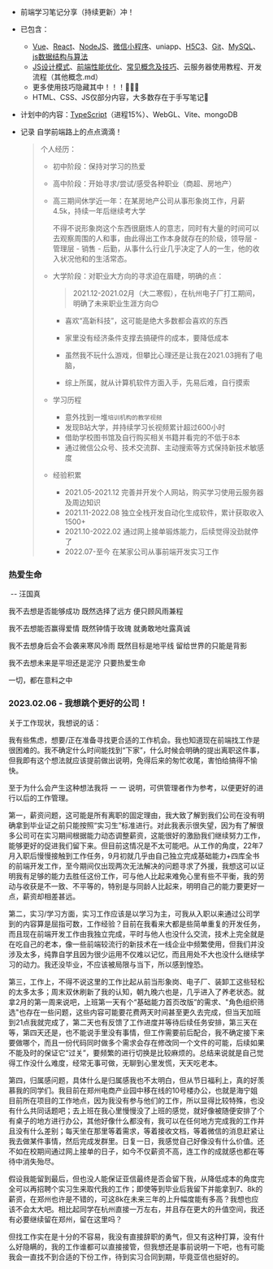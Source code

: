 - 前端学习笔记分享（持续更新）冲！

- 已包含：

  - [Vue](https://gitee.com/wzt521/personal-notes/tree/master/vue)、[React](https://gitee.com/wzt521/personal-notes/blob/master/React.md)、[NodeJS](https://gitee.com/wzt521/personal-notes/blob/master/NodeJS.md)、[微信小程序](https://gitee.com/wzt521/personal-notes/blob/master/微信小程序.md)、uniapp、[H5C3](https://gitee.com/wzt521/personal-notes/blob/master/H5C3补充.md)、[Git](https://gitee.com/wzt521/personal-notes/blob/master/Git.md)、[MySQL](https://gitee.com/wzt521/personal-notes/tree/master/数据库)、[js数据结构与算法](https://gitee.com/wzt521/personal-notes/blob/master/js数据结构与算法.md)
  - [JS设计模式](https://gitee.com/wzt521/personal-notes/blob/master/其他概念.md#设计模式)、[前端性能优化](https://gitee.com/wzt521/personal-notes/blob/master/其他概念.md#前端性能优化)、[常见概念及技巧](https://gitee.com/wzt521/personal-notes/blob/master/其他概念.md#概念)、云服务器使用教程、开发流程（其他概念.md）
  - 更多使用技巧隐藏其中！！！🎨🎨🎨
  - HTML、CSS、JS仅部分内容，大多数存在于手写笔记🤣

- 计划中的内容：[TypeScript](https://gitee.com/wzt521/personal-notes/blob/master/TypeScript.md)（进程15%）、WebGL、Vite、mongoDB

 - 记录 自学前端路上的点点滴滴！

   > 个人经历：
   >
   > - 初中阶段：保持对学习的热爱
   >
   > - 高中阶段：开始寻求/尝试/感受各种职业（商超、房地产）
   >
   > - 高三期间休学近一年：在某房地产公司从事形象岗工作，月薪4.5k，持续一年后继续考大学
   >
   >   不得不说形象岗这个东西很磨炼人的意志，同时有大量的时间可以去观察周围的人和事，由此得出工作本身就存在的阶级，领导层 - 管理层 - 销售 - 后勤，从事什么行业几乎决定了人的一生，他的收入状况他和的生活常态。
   >
   > - 大学阶段：对职业大方向的寻求迫在眉睫，明确的点：
   >
   >   > 2021.12-2021.02月（大二寒假），在杭州电子厂打工期间，明确了未来职业生涯方向😊
   >
   >   - 喜欢“高新科技”，这可能是绝大多数都会喜欢的东西
   >
   >   - 家里没有经济条件支撑去搞硬件的成本，要降低成本
   >
   >   - 虽然我不玩什么游戏，但攀比心理还是让我在2021.03拥有了电脑，
   >
   >   - 综上所属，就从计算机软件方面入手，先易后难，自行摸索
   >
   > - 学习历程
   >   - 意外找到一堆`培训机构的教学视频`
   >   - 发现B站大学，并持续学习长视频累计超过600小时
   >   - 借助学校图书馆及自行购买相关书籍并看完的不低于8本
   >   - 通过微信公众号、技术交流群、主动搜索等方式保持新技术敏感度
   > - 经验积累
   >   - 2021.05-2021.12  完善并开发个人网站，购买学习使用云服务器及周边知识
   >   - 2021.11-2022.08  独立全栈开发自动化生成软件，累计获取收入1500+
   >   - 2021.10-2022.02  通过网上接单锻炼能力，后续觉得没劲就停了
   >   - 2022.07-至今  在某家公司从事前端开发实习工作



### 热爱生命

​             -- 汪国真

我不去想是否能够成功
既然选择了远方
便只顾风雨兼程

我不去想能否赢得爱情
既然钟情于玫瑰
就勇敢地吐露真诚

我不去想身后会不会袭来寒风冷雨
既然目标是地平线
留给世界的只能是背影

我不去想未来是平坦还是泥泞
只要热爱生命

一切，都在意料之中



### 2023.02.06 - 我想跳个更好的公司！

关于工作现状，我想说的话：

我有些焦虑，想要/正在准备寻找更合适的工作机会。我也知道现在前端找工作是很困难的。我不确定什么时间能找到“下家”，什么时候会明确的提出离职这件事，但我即有这个想法就应该提前做出说明，免得后来的匆忙收尾，害怕给搞得不愉快。

至于为什么会产生这种想法我将 一 一 说明，可供管理者作为参考，以便更好的进行以后的工作管理。

第一，薪资问题，这可能是所有离职的固定理由，我大致了解到我们公司在没有明确拿到毕业证之前只能按照“实习生”标准进行。对此我表示很失望，因为有了解很多公司可在实习期间根据能力动态调整薪资，这能很好的激励我们继续努力工作，能够更好的促进我们留下来。但目前这情况是不太可能吧。从工作的角度，22年7月入职后慢慢接触到工作任务，9月初就几乎由自己独立完成基础能力+四库全书的前端开发工作，至今期间仅出现两次无法解决的问题寻求了外援，我想这可以证明我有足够的能力去胜任这份工作，可与他人比起来难免心里有些不平衡，我的劳动与收获是不一致、不平等的，特别是与同龄人比起来，明明自己的能力要更好一点，薪资却相差甚远。

第二，实习/学习方面，实习工作应该是以学习为主，可我从入职以来通过公司学到的内容算是屈指可数，工作经验？目前在我看来大都是些简单重复的开发任务，而且现在前端开发工作由我独立完成，平时与他人也没什么交流，技术上完全就是在吃自己的老本，像一些前端较流行的新技术在一线企业中频繁使用，但我们并没涉及太多，纯靠自学且因为很少运用不仅难以记忆，而且用处不大也没什么继续学习的动力。我还没毕业，不应该被局限与当下，所以感到惶恐。

第三，工作上，不得不说这里的工作比起从前当形象岗、电子厂、装卸工这些轻松的太多太多；周末双休刷新了我的认知，朝九晚六也是，几乎进入了养老状态。就拿2月的第一周来说吧，上班第一天有个“基础能力首页改版”的需求、"角色组织筛选"也存在一些问题，这些内容可能要花费两天时间甚至更久去完成，但当天加班到21点我就完成了，第二天也有反馈了工作进度并等待后续任务安排，第三天在等，第四天还是，也不能说手里没有事情，但工作需要前后配合，我不确定接下来要做哪个，而且一份代码同时做多个需求会存在修改同一个文件的可能，后续如果不能及时的保证它“过关”，要频繁的进行切换是比较麻烦的。总结来说就是自己觉得工作没什么难度，经常无事可做，无聊到心里发慌，天天吃老本。

第四，归属感问题，具体什么是归属感我也不太明白，但从节日福利上，真的好羡慕我的同学们。我目前在郑州电商产业园中移在线的10号楼办公，也就是海宁姐目前所在项目的工作地点，因为我没有参与他们的工作，所以显得比较特殊，也没有什么共同话题吧；去上班在我心里慢慢没了上班的感觉，就好像被随便安排了个有桌子的地方进行办公，其他好像什么都没有，我可以在任何地方完成我的工作并且没有什么差别；每天坐在那里等着需求，等着接收文档，等着微信的消息赶紧让我去做某件事情，然后完成发群里。日复一日，我感觉自己好像没有什么价值。还不如在校期间通过网上接单的日子，如今不仅薪资不高，连工作的成就感也都在等待中消失殆尽。

假设我能留到最后，但也没人能保证亚信最终是否会留下我，从降低成本的角度完全可以再招聘个实习生来取代我的工作；即使等到毕业后我留下并能拿到7、8k的薪资，在郑州也许是不错的，可这8k在未来三年的上升幅度能有多高？我想也应该不会太大吧。相比起同学在杭州直接一万左右，并且存在更大的升值空间，我还有必要继续留在郑州，留在这里吗？

但找工作实在是十分的不容易，我没有直接辞职的勇气，但又有这种打算，没有什么好隐瞒的，我的工作谁都可以直接接管，但我想还是事前说明一下吧，也有可能我会一直找不到合适的下份工作，待到实习合同到期，毕竟亚信也挺好的。
